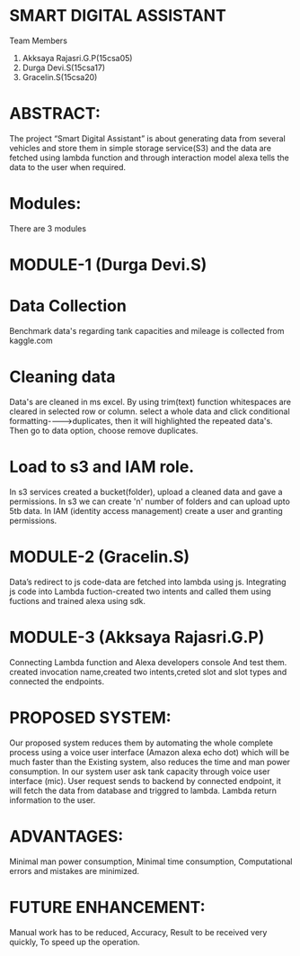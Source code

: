 
# SMART DIGITAL ASSISTANT 
 Team Members
1. Akksaya Rajasri.G.P(15csa05)
2. Durga Devi.S(15csa17)
3. Gracelin.S(15csa20)

# ABSTRACT:
The project “Smart Digital Assistant” is about generating data from several vehicles and store them in simple storage service(S3) and the data are fetched using lambda function and through interaction model alexa tells the data to the user when required.

# Modules:
There are 3 modules

# MODULE-1 (Durga Devi.S)<br>
# Data Collection
Benchmark data's regarding tank capacities and mileage is collected from kaggle.com
# Cleaning data
Data's are cleaned in ms excel. By using trim(text) function whitespaces are cleared in selected row or column.
select a whole data and click conditional formatting---->duplicates, then it will highlighted the repeated data's. Then go to data option, choose remove duplicates.
# Load to s3 and IAM role.
In s3 services created a bucket(folder), upload a cleaned data and gave a permissions. In s3 we can create 'n' number of folders and can upload upto 5tb data.
In IAM (identity access management) create a user and granting permissions.
# MODULE-2 (Gracelin.S)<br>
Data’s redirect to js code-data are fetched into lambda using js.
Integrating js code into Lambda fuction-created two intents and called them using fuctions and trained alexa using sdk.
# MODULE-3 (Akksaya Rajasri.G.P)<br>
Connecting 
Lambda function and Alexa developers console
And test them.
created invocation name,created two intents,creted slot and slot types and connected the endpoints.

# PROPOSED SYSTEM:
Our proposed system reduces them by automating the whole complete process using a voice user interface (Amazon alexa echo dot) which will be much faster than the Existing system, also reduces the time and man power consumption. In our system user ask tank capacity through voice user interface (mic). User request sends to backend by connected endpoint, it will fetch the data from database and triggred to lambda. Lambda return information to the user.

# ADVANTAGES:
Minimal man power consumption,
Minimal time consumption,
Computational errors and mistakes are minimized.
  
# FUTURE ENHANCEMENT:
Manual work has to be reduced,
Accuracy,
Result to be received very quickly,
To speed up the operation.




 
